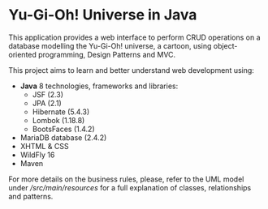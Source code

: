 # Yu-Gi-Oh! Universe in Java

This application provides a web interface to perform CRUD operations on a database modelling the Yu-Gi-Oh! universe, a cartoon, using object-oriented programming, Design Patterns and MVC.

This project aims to learn and better understand web development using:

* **Java** 8 technologies, frameworks and libraries:
	* JSF (2.3)
	* JPA (2.1)
	* Hibernate (5.4.3)
	* Lombok (1.18.8)
	* BootsFaces (1.4.2)
* MariaDB database (2.4.2)
* XHTML & CSS
* WildFly 16
* Maven

For more details on the business rules, please, refer to the UML model under */src/main/resources* for a full explanation of classes, relationships and patterns.